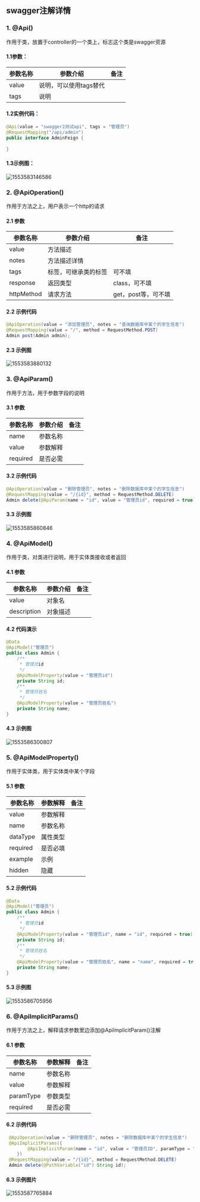 ## swagger注解详情

### 1. @Api()

作用于类，放置于controller的一个类上，标志这个类是swagger资源

#### 1.1参数：

| 参数名称 | 参数介绍               | 备注 |
| -------- | ---------------------- | ---- |
| value    | 说明，可以使用tags替代 |      |
| tags     | 说明                   |      |

#### 1.2实例代码：

```java
@Api(value = "swagger2测试api", tags = "管理员")
@RequestMapping("/api/admin")
public interface AdminFeign {
  
}
```

#### 1.3示例图：

![1553583146586](../image/1553583146586.png)



### 2. @ApiOperation()

作用于方法之上，用户表示一个http的请求

#### 2.1 参数

| 参数名称   | 参数介绍             | 备注                |
| ---------- | -------------------- | ------------------- |
| value      | 方法描述             |                     |
| notes      | 方法描述详情         |                     |
| tags       | 标签，可继承类的标签 | 可不填              |
| response   | 返回类型             | class，可不填       |
| httpMethod | 请求方法             | get，post等，可不填 |

#### 2.2 示例代码

```java
@ApiOperation(value = "添加管理员", notes = "查询数据库中某个的学生信息")
@RequestMapping(value = "/", method = RequestMethod.POST)
Admin post(Admin admin);
```

#### 2.3 示例图

![1553583880132](../image/1553583880132.png)

### 3. **@ApiParam()** 

作用于方法，用于参数字段的说明

#### 3.1 参数

| 参数名称 | 参数介绍 | 备注 |
| -------- | -------- | ---- |
| name     | 参数名称 |      |
| value    | 参数解释 |      |
| required | 是否必需 |      |

#### 3.2 示例代码

```java
@ApiOperation(value = "删除管理员", notes = "删除数据库中某个的学生信息")
@RequestMapping(value = "/{id}", method = RequestMethod.DELETE)
Admin delete(@ApiParam(name = "id", value = "管理员id", required = true)@PathVariable("id") String id);
```

#### 3.3 示例图

![1553585860846](../image/1553585860846.png)

### 4. @ApiModel()

作用于类，对类进行说明，用于实体类接收或者返回

#### 4.1 参数

| 参数名称    | 参数介绍 | 备注 |
| ----------- | -------- | ---- |
| value       | 对象名   |      |
| description | 对象描述 |      |

#### 4.2 代码演示

```java
@Data
@ApiModel("管理员")
public class Admin {
    /**
     * 管理员id
     */
    @ApiModelProperty(value = "管理员id")
    private String id;
    /**
     * 管理员姓名
     */
    @ApiModelProperty(value = "管理员姓名")
    private String name;
}
```

#### 4.3 示例图

![1553586300807](../image/1553586300807.png)

### 5. @ApiModelProperty()

作用于实体类，用于实体类中某个字段

#### 5.1 参数

| 参数名称 | 参数解释 | 备注 |
| -------- | -------- | ---- |
| value    | 参数解释 |      |
| name     | 参数名称 |      |
| dataType | 属性类型 |      |
| required | 是否必填 |      |
| example  | 示例     |      |
| hidden   | 隐藏     |      |



#### 5.2 示例代码

```java
@Data
@ApiModel("管理员")
public class Admin {
    /**
     * 管理员id
     */
    @ApiModelProperty(value = "管理员id", name = "id", required = true)
    private String id;
    /**
     * 管理员姓名
     */
    @ApiModelProperty(value = "管理员姓名", name = "name", required = true)
    private String name;
}
```

#### 5.3 示例图

![1553586705956](../image/1553586705956.png)

### 6. @ApiImplicitParams()

作用于方法之上，解释请求参数里边添加@ApiImplicitParam()注解

#### 6.1 参数

| 参数名称  | 参数解释 | 备注 |
| --------- | -------- | ---- |
| name      | 参数名称 |      |
| value     | 参数解释 |      |
| paramType | 参数类型 |      |
| required  | 是否必需 |      |

#### 6.2 示例代码

```java
 @ApiOperation(value = "删除管理员", notes = "删除数据库中某个的学生信息")
 @ApiImplicitParams({
        @ApiImplicitParam(name = "id", value = "管理员ID", paramType = "path", required = true)
    })
 @RequestMapping(value = "/{id}", method = RequestMethod.DELETE)
 Admin delete(@PathVariable("id") String id);
```

#### 6.3 示例图片

![1553587765884](../image/1553587765884.png)

